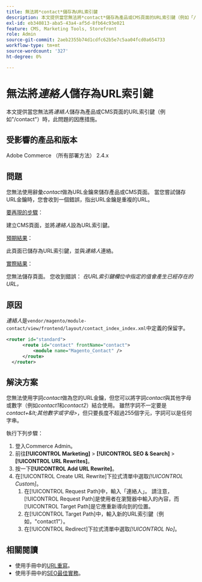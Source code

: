 ```yaml
---
title: 無法將*contact*儲存為URL索引鍵
description: 本文提供當您無法將*contact*儲存為產品或CMS頁面的URL索引鍵（例如「/contact」）時，此問題的因應措施。 當您嘗試儲存URL金鑰時，您會收到一個錯誤，指出URL金鑰是重複的URL。
exl-id: eb340813-aba5-43a4-af5d-8fb64c93e021
feature: CMS, Marketing Tools, Storefront
role: Admin
source-git-commit: 2aeb2355b74d1cdfc62b5e7c5aa04fcd0a654733
workflow-type: tm+mt
source-wordcount: '327'
ht-degree: 0%

---
```


# 無法將&#x200B;*連絡人*&#x200B;儲存為URL索引鍵

本文提供當您無法將&#x200B;*連絡人*&#x200B;儲存為產品或CMS頁面的URL索引鍵（例如&quot;/contact&quot;）時，此問題的因應措施。

## 受影響的產品和版本

Adobe Commerce （所有部署方法） 2.4.x

## 問題

您無法使用辭彙&#x200B;*contact*&#x200B;做為URL金鑰來儲存產品或CMS頁面。 當您嘗試儲存URL金鑰時，您會收到一個錯誤，指出URL金鑰是重複的URL。

<u>要再現的步驟</u>：

建立CMS頁面，並將&#x200B;*連絡人*&#x200B;設為URL索引鍵。

<u>預期結果</u>：

此頁面已儲存為URL索引鍵，並與&#x200B;*連絡人*&#x200B;連絡。

<u>實際結果</u>：

您無法儲存頁面。 您收到錯誤： *在URL索引鍵欄位中指定的值會產生已經存在的URL。*

## 原因

*連絡人*&#x200B;是`vendor/magento/module-contact/view/frontend/layout/contact_index_index.xml`中定義的保留字。

```xml
<router id="standard">
      <route id="contact" frontName="contact">
          <module name="Magento_Contact" />
      </route>
  </router>
```

## 解決方案

您無法使用字詞&#x200B;*contact*&#x200B;做為您的URL金鑰，但您可以將字詞&#x200B;*contact*&#x200B;與其他字母或數字（例如&#x200B;*contact1*&#x200B;和&#x200B;*contact2*）結合使用。 雖然字詞不一定要是&#x200B;*contact+\&lt;其他數字或字母\>*，但只要長度不超過255個字元，字詞可以是任何字串。

執行下列步驟：

1. 登入Commerce Admin。
1. 前往&#x200B;**[!UICONTROL Marketing]** > **[!UICONTROL SEO & Search]** > **[!UICONTROL URL Rewrites]**。
1. 按一下&#x200B;**[!UICONTROL Add URL Rewrite]**。
1. 在[!UICONTROL Create URL Rewrite]下拉式清單中選取&#x200B;*[!UICONTROL Custom]*。
   1. 在[!UICONTROL Request Path]中，輸入「連絡人」。 請注意，[!UICONTROL Request Path]是使用者在瀏覽器中輸入的內容，而[!UICONTROL Target Path]是它應重新導向到的位置。
   1. 在[!UICONTROL Target Path]中，輸入新的URL索引鍵（例如，&quot;contact1&quot;）。
   1. 在[!UICONTROL Redirect]下拉式清單中選取&#x200B;*[!UICONTROL No]*。

## 相關閱讀

* 使用手冊中的[URL重寫](https://experienceleague.adobe.com/en/docs/commerce-admin/marketing/seo/url-rewrites/url-rewrite)。
* 使用手冊中的[SEO最佳實務](https://experienceleague.adobe.com/en/docs/commerce-admin/marketing/seo/seo-overview)。
